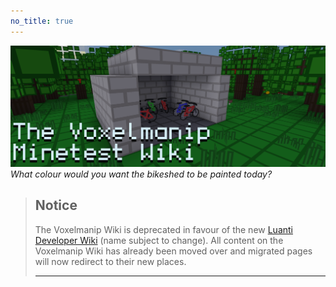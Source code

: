 ```yaml
---
no_title: true
---
```


![The Voxelmanip Minetest Wiki](/assets/bikeshedding.webp)
*What colour would you want the bikeshed to be painted today?*

> ## Notice
> The Voxelmanip Wiki is deprecated in favour of the new [Luanti Developer Wiki](https://dev.luanti.org) (name subject to change). All content on the Voxelmanip Wiki has already been moved over and migrated pages will now redirect to their new places.
>
> ----
>
